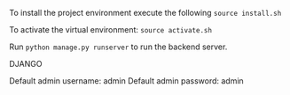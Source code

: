 To install the project environment execute the following `source install.sh`

To activate the virtual environment: `source activate.sh`

Run `python manage.py runserver` to run the backend server.

DJANGO

Default admin username: admin
Default admin password: admin